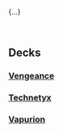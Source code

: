 {...}


<br>


## Decks

### [Vengeance](https://duelingbook.com/deck?id=11423800)

### [Technetyx](https://duelingbook.com/deck?id=11617228)

### [Vapurion](https://duelingbook.com/deck?id=11882083)
